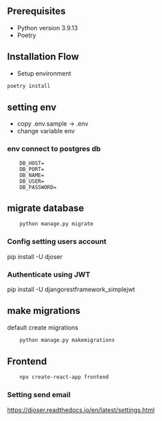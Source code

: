 ## Prerequisites

- Python version 3.9.13
- Poetry

## Installation Flow
- Setup environment
```bash
poetry install
```

## setting env
- copy .env.sample -> .env
- change variable env


### env connect to postgres db
  ```dotenv
      DB_HOST=
      DB_PORT=
      DB_NAME=
      DB_USER=
      DB_PASSWORD=
  ```

## migrate database
```bash
    python manage.py migrate
  ```

### Config setting users account
pip install -U djoser

### Authenticate using JWT
pip install -U djangorestframework_simplejwt

## make migrations
default create migrations
```bash
    python manage.py makemigrations
  ```

## Frontend
```bash
    npx create-react-app frontend
```

### Setting send email
https://djoser.readthedocs.io/en/latest/settings.html
